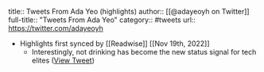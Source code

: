 title:: Tweets From Ada Yeo (highlights)
author:: [[@adayeoyh on Twitter]]
full-title:: "Tweets From Ada Yeo"
category:: #tweets
url:: https://twitter.com/adayeoyh

- Highlights first synced by [[Readwise]] [[Nov 19th, 2022]]
	- Interestingly, not drinking has become the new status signal for tech elites ([View Tweet](https://twitter.com/adayeoyh/status/1580056383764172801))